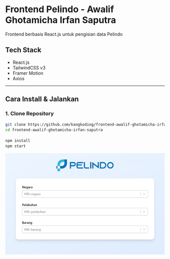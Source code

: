 # Frontend Pelindo - Awalif Ghotamicha Irfan Saputra

Frontend berbasis React.js untuk pengisian data Pelindo

## Tech Stack

- React.js
- TailwindCSS v3
- Framer Motion
- Axios

---

## Cara Install & Jalankan

### 1. Clone Repository

```bash
git clone https://github.com/kangkoding/frontend-awalif-ghotamicha-irfan-saputra.git
cd frontend-awalif-ghotamicha-irfan-saputra

npm install
npm start
```

![Preview](./preview.jpeg)
